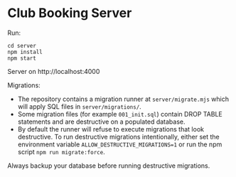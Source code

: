 # Club Booking Server

Run:
```
cd server
npm install
npm start
```
Server on http://localhost:4000

Migrations:
- The repository contains a migration runner at `server/migrate.mjs` which will apply SQL files in `server/migrations/`.
- Some migration files (for example `001_init.sql`) contain DROP TABLE statements and are destructive on a populated database.
- By default the runner will refuse to execute migrations that look destructive. To run destructive migrations intentionally, either set the environment variable `ALLOW_DESTRUCTIVE_MIGRATIONS=1` or run the npm script `npm run migrate:force`.

Always backup your database before running destructive migrations.
